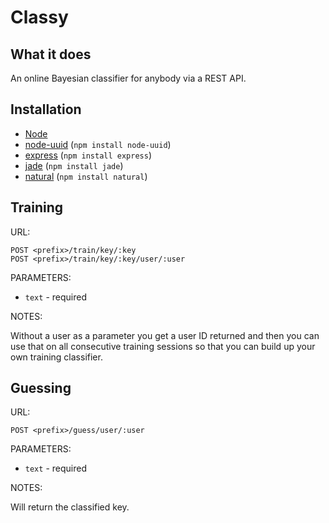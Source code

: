 Classy
======

What it does
------------

An online Bayesian classifier for anybody via a REST API.


Installation
------------

* [Node](http://nodejs.org/)
* [node-uuid](https://github.com/broofa/node-uuid) (`npm install node-uuid`)
* [express](http://expressjs.com/) (`npm install express`)
* [jade](https://github.com/visionmedia/jade/) (`npm install jade`)
* [natural](http://www.chrisumbel.com/article/node_js_natural_language_porter_stemmer_lancaster_bayes_naive_metaphone_soundex) (`npm install natural`)

Training
--------

URL:

```
POST <prefix>/train/key/:key
POST <prefix>/train/key/:key/user/:user
```

PARAMETERS:

* `text` - required

NOTES:

Without a user as a parameter you get a user ID returned and then you
can use that on all consecutive training sessions so that you can
build up your own training classifier.


Guessing
--------

URL:

```
POST <prefix>/guess/user/:user
```

PARAMETERS:

* `text` - required

NOTES:

Will return the classified key.
